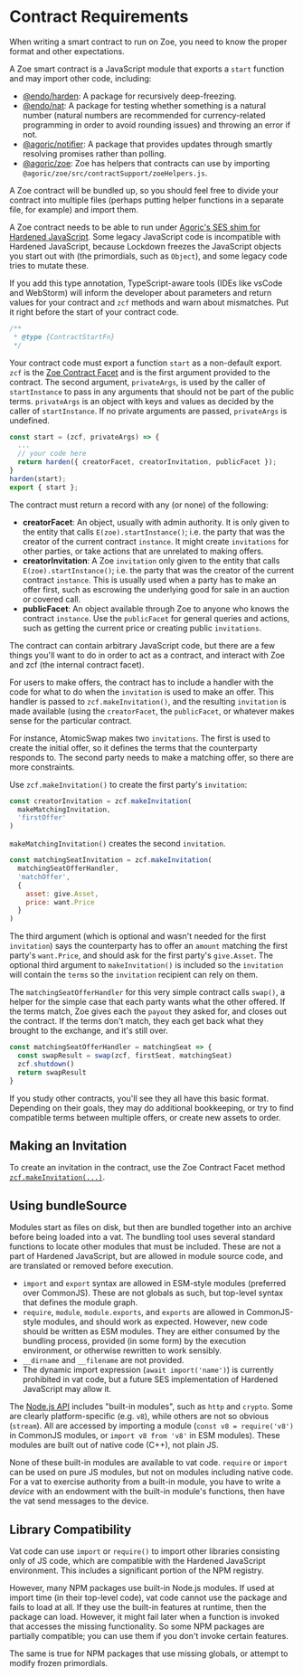 # Contract Requirements

<Zoe-Version/>

When writing a smart contract to run on Zoe, you need
to know the proper format and other expectations.

A Zoe smart contract is a JavaScript module that exports a `start` function
and may import other code, including:

- [@endo/harden](https://www.npmjs.com/package/@endo/harden): A package for recursively deep-freezing.
- [@endo/nat](https://www.npmjs.com/package/@endo/nat): A package
  for testing whether something is a natural number (natural numbers
  are recommended for currency-related programming in order to avoid
  rounding issues) and throwing an error if not.
- [@agoric/notifier](https://www.npmjs.com/package/@agoric/zoe): A package that provides updates through
  smartly resolving promises rather than polling.
- [@agoric/zoe](https://www.npmjs.com/package/@agoric/zoe): Zoe has
  helpers that contracts can use by importing
  `@agoric/zoe/src/contractSupport/zoeHelpers.js`.

A Zoe contract will be bundled up, so you should feel free to divide
your contract into multiple files (perhaps putting helper functions in a
separate file, for example) and import them.

A Zoe contract needs to be able to run under [Agoric's SES shim for Hardened JavaScript](https://github.com/endojs/endo/tree/master/packages/ses). Some legacy
JavaScript code is incompatible with Hardened JavaScript, because Lockdown freezes the
JavaScript objects you start out with (the primordials, such as `Object`), and some legacy code tries to
mutate these.

If you add this type annotation, TypeScript-aware tools
(IDEs like vsCode and WebStorm) will inform the developer about parameters
and return values for your contract and `zcf` methods and warn about mismatches.
Put it right before the start of your contract code.

```js
/**
 * @type {ContractStartFn}
 */
```

Your contract code must export a function `start` as a non-default export.
`zcf` is the [Zoe Contract Facet](/reference/zoe-api/zoe-contract-facet) and is
the first argument provided to the contract.
The second argument, `privateArgs`, is used by the caller of `startInstance`
to pass in any arguments that should not be part of the public terms.
`privateArgs` is an object with keys and values as decided by the caller of
`startInstance`. If no private arguments are passed, `privateArgs` is undefined.

```js
const start = (zcf, privateArgs) => {
  ...
  // your code here
  return harden({ creatorFacet, creatorInvitation, publicFacet });
}
harden(start);
export { start };
```

The contract must return a record with any (or none) of the following:

- **creatorFacet**: An object, usually with admin authority. It is only given to the entity
  that calls `E(zoe).startInstance()`; i.e. the party that was the creator of the current
  contract `instance`. It might create `invitations` for other parties, or take actions that
  are unrelated to making offers.
- **creatorInvitation**: A Zoe `invitation` only given to the entity that
  calls `E(zoe).startInstance()`; i.e. the party that was the creator of the current
  contract `instance`. This is usually used when a party has to make an offer first,
  such as escrowing the underlying good for sale in an auction or covered call.
- **publicFacet**: An object available through Zoe to anyone who knows the contract `instance`.
  Use the `publicFacet` for general queries and actions, such as getting the current price
  or creating public `invitations`.

The contract can contain arbitrary JavaScript code, but there are a few things you'll want
to do in order to act as a contract, and interact with Zoe and zcf (the internal contract
facet).

For users to make offers, the contract has to include a handler with the
code for what to do when the `invitation` is used to make an offer. This handler is passed
to `zcf.makeInvitation()`, and the resulting `invitation` is made available (using the
`creatorFacet`, the `publicFacet`, or whatever makes sense for the particular contract.

For instance, AtomicSwap makes two `invitations`. The first is used to create the initial
offer, so it defines the terms that the counterparty responds to. The second party
needs to make a matching offer, so there are more constraints.

Use `zcf.makeInvitation()` to create the first party's `invitation`:

```js
const creatorInvitation = zcf.makeInvitation(
  makeMatchingInvitation,
  'firstOffer'
)
```

`makeMatchingInvitation()` creates the second `invitation`.

```js
const matchingSeatInvitation = zcf.makeInvitation(
  matchingSeatOfferHandler,
  'matchOffer',
  {
    asset: give.Asset,
    price: want.Price
  }
)
```

The third argument (which is optional and wasn't needed for the first `invitation`) says
the counterparty has to offer an `amount` matching the first party's `want.Price`,
and should ask for the first party's `give.Asset`. The optional third argument to
`makeInvitation()` is included so the `invitation` will contain the `terms` so the `invitation`
recipient can rely on them.

The `matchingSeatOfferHandler` for this very simple contract calls `swap()`, a helper for
the simple case that each party wants what the other offered. If the terms match, Zoe
gives each the `payout` they asked for, and closes out the contract. If the terms don't
match, they each get back what they brought to the exchange, and it's still over.

```js
const matchingSeatOfferHandler = matchingSeat => {
  const swapResult = swap(zcf, firstSeat, matchingSeat)
  zcf.shutdown()
  return swapResult
}
```

If you study other contracts, you'll see they all have this basic format. Depending
on their goals, they may do additional bookkeeping, or try to find compatible terms
between multiple offers, or create new assets to order.

## Making an Invitation

To create an invitation in the contract, use the Zoe Contract
Facet method [`zcf.makeInvitation(...)`](/reference/zoe-api/zoe-contract-facet#zcf-makeinvitation-offerhandler-description-customdetails-proposalshape).

## Using bundleSource

Modules start as files on disk, but then are bundled together
into an archive before being loaded into a vat. The bundling tool uses several standard
functions to locate other modules that must be included. These are not a part of Hardened JavaScript, but
are allowed in module source code, and are translated or removed before execution.

- `import` and `export` syntax are allowed in ESM-style modules (preferred over CommonJS).
  These are not globals as such, but top-level syntax that defines the module graph.
- `require`, `module`, `module.exports`, and `exports` are allowed in CommonJS-style modules,
  and should work as expected. However, new code should be written as ESM modules. They
  are either consumed by the bundling process, provided (in some form) by the execution
  environment, or otherwise rewritten to work sensibly.
- `__dirname` and `__filename` are not provided.
- The dynamic import expression (`await import('name')`) is currently prohibited in vat
  code, but a future SES implementation of Hardened JavaScript may allow it.

The [Node.js API](https://nodejs.org/dist/latest-v14.x/docs/api/) includes "built-in
modules", such as `http` and `crypto`. Some are clearly platform-specific (e.g. `v8`), while
others are not so obvious (`stream`). All are accessed by importing a
module (`const v8 = require('v8')` in CommonJS modules, or `import v8 from 'v8'` in ESM modules).
These modules are built out of native code (C++), not plain JS.

None of these built-in modules are available to vat code. `require` or `import` can be used
on pure JS modules, but not on modules including native code. For a vat to exercise authority
from a built-in module, you have to write a _device_ with an endowment with the built-in
module's functions, then have the vat send messages to the device.

## Library Compatibility

Vat code can use `import` or `require()` to import other libraries consisting
only of JS code, which are compatible with the Hardened JavaScript environment. This includes
a significant portion of the NPM registry.

However, many NPM packages use built-in Node.js modules. If used at import
time (in their top-level code), vat code cannot use the package and fails
to load at all. If they use the built-in features at runtime, then the
package can load. However, it might fail later when a function is invoked
that accesses the missing functionality. So some NPM packages are partially
compatible; you can use them if you don't invoke certain features.

The same is true for NPM packages that use missing globals, or attempt to
modify frozen primordials.
